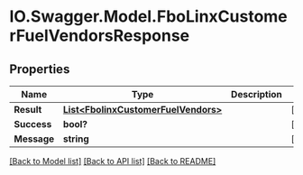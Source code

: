 # IO.Swagger.Model.FboLinxCustomerFuelVendorsResponse
## Properties

Name | Type | Description | Notes
------------ | ------------- | ------------- | -------------
**Result** | [**List&lt;FbolinxCustomerFuelVendors&gt;**](FbolinxCustomerFuelVendors.md) |  | [optional] 
**Success** | **bool?** |  | [optional] 
**Message** | **string** |  | [optional] 

[[Back to Model list]](../README.md#documentation-for-models) [[Back to API list]](../README.md#documentation-for-api-endpoints) [[Back to README]](../README.md)

